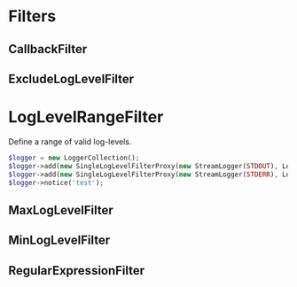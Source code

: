 # Filters

## CallbackFilter


## ExcludeLogLevelFilter


# LogLevelRangeFilter

Define a range of valid log-levels.

```PHP
$logger = new LoggerCollection();
$logger->add(new SingleLogLevelFilterProxy(new StreamLogger(STDOUT), LogLevel::INFO, LogLevel::ERROR));
$logger->add(new SingleLogLevelFilterProxy(new StreamLogger(STDERR), LogLevel::ERROR, LogLevel::EMERGENCY));
$logger->notice('test');
```


## MaxLogLevelFilter


## MinLogLevelFilter


## RegularExpressionFilter